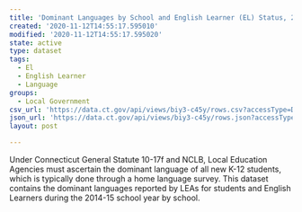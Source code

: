 ```yaml
---
title: 'Dominant Languages by School and English Learner (EL) Status, 2014-15'
created: '2020-11-12T14:55:17.595010'
modified: '2020-11-12T14:55:17.595020'
state: active
type: dataset
tags:
  - El
  - English Learner
  - Language
groups:
  - Local Government
csv_url: 'https://data.ct.gov/api/views/biy3-c45y/rows.csv?accessType=DOWNLOAD'
json_url: 'https://data.ct.gov/api/views/biy3-c45y/rows.json?accessType=DOWNLOAD'
layout: post

---
```

Under Connecticut General Statute 10-17f and NCLB, Local Education Agencies must ascertain the dominant language of all new K-12 students, which is typically done through a home language survey. This dataset contains the dominant languages reported by LEAs for students and English Learners during the 2014-15 school year by school.
